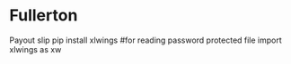 # Fullerton
Payout slip
pip install xlwings #for reading password protected file
import xlwings as xw